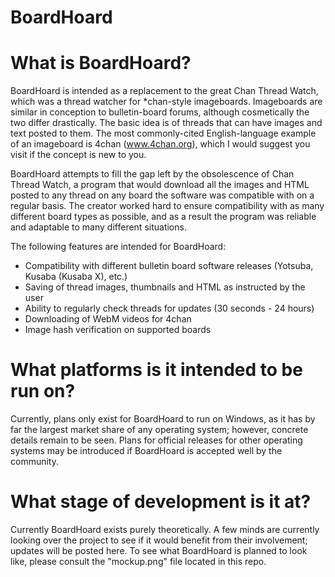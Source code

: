 BoardHoard
==========

# What is BoardHoard?

BoardHoard is intended as a replacement to the great Chan Thread Watch, which was a thread watcher for *chan-style imageboards.
Imageboards are similar in conception to bulletin-board forums, although cosmetically the two differ drastically. The basic idea is of threads that can have images and text posted to them. The most commonly-cited English-language example of an imageboard is 4chan (www.4chan.org), which I would suggest you visit if the concept is new to you.

BoardHoard attempts to fill the gap left by the obsolescence of Chan Thread Watch, a program that would download all the images and HTML posted to any thread on any board the software was compatible with on a regular basis. The creator worked hard to ensure compatibility with as many different board types as possible, and as a result the program was reliable and adaptable to many different situations.

The following features are intended for BoardHoard:

- Compatibility with different bulletin board software releases (Yotsuba, Kusaba (Kusaba X), etc.)
- Saving of thread images, thumbnails and HTML as instructed by the user
- Ability to regularly check threads for updates (30 seconds - 24 hours)
- Downloading of WebM videos for 4chan
- Image hash verification on supported boards

# What platforms is it intended to be run on?

Currently, plans only exist for BoardHoard to run on Windows, as it has by far the largest market share of any operating system; however, concrete details remain to be seen. Plans for official releases for other operating systems may be introduced if BoardHoard is accepted well by the community.

# What stage of development is it at?

Currently BoardHoard exists purely theoretically. A few minds are currently looking over the project to see if it would benefit from their involvement; updates will be posted here.
To see what BoardHoard is planned to look like, please consult the "mockup.png" file located in this repo.